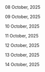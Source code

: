 08 October, 2025

09 October, 2025

10 October, 2025

11 October, 2025

12 October, 2025

13 October, 2025

14 October, 2025